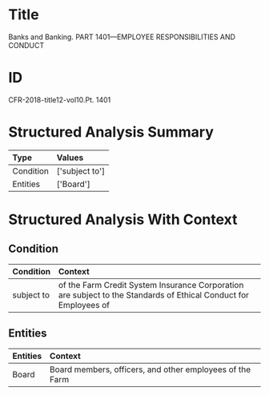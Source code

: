 # Title

 Banks and Banking. PART 1401—EMPLOYEE RESPONSIBILITIES AND CONDUCT


# ID

 CFR-2018-title12-vol10.Pt. 1401


# Structured Analysis Summary

| Type      | Values         |
|:----------|:---------------|
| Condition | ['subject to'] |
| Entities  | ['Board']      |


# Structured Analysis With Context

 


## Condition

| Condition   | Context                                                                                                          |
|:------------|:-----------------------------------------------------------------------------------------------------------------|
| subject to  | of the Farm Credit System Insurance Corporation are subject to the Standards of Ethical Conduct for Employees of |


## Entities

| Entities   | Context                                                  |
|:-----------|:---------------------------------------------------------|
| Board      | Board members, officers, and other employees of the Farm |


